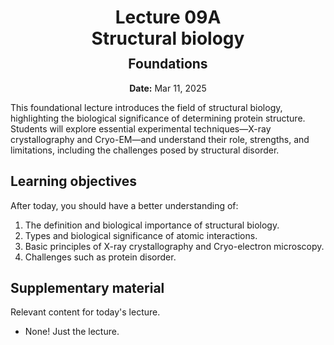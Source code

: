 <h1 style="margin-bottom: 0.4em; text-align: center;">
    <b>Lecture 09A</b><br>
    Structural biology
</h1>
<h2 style="margin-top: 0.0em; text-align: center;">
    Foundations
</h2>
<p style="text-align: center;">
    <b>Date:</b> Mar 11, 2025
</p>

This foundational lecture introduces the field of structural biology, highlighting the biological significance of determining protein structure.
Students will explore essential experimental techniques—X-ray crystallography and Cryo-EM—and understand their role, strengths, and limitations, including the challenges posed by structural disorder.

## Learning objectives

After today, you should have a better understanding of:

1.  The definition and biological importance of structural biology.
2.  Types and biological significance of atomic interactions.
3.  Basic principles of X-ray crystallography and Cryo-electron microscopy.
4.  Challenges such as protein disorder.

## Supplementary material

Relevant content for today's lecture.

-   None! Just the lecture.

<!-- ## Presentation

-   **View:** [slides.com/aalexmmaldonado/biosc1540-l09a](https://slides.com/aalexmmaldonado/biosc1540-l09a)
-   **Live link:** [slides.com/d/Wv7MTEU/live](https://slides.com/d/Wv7MTEU/live)
-   **Download:** [biosc1540-l09a.pdf](/lectures/09A/biosc1540-l09a.pdf)

<iframe src="https://slides.com/aalexmmaldonado/biosc1540-l09a/embed?byline=hidden&share=hidden" width="100%" height="600" title="BIOSC 1540: Lecture 09A" scrolling="no" frameborder="0" webkitallowfullscreen mozallowfullscreen allowfullscreen></iframe>

Introduction to Structural Biology

    Why study protein structures?
    Relevance in biology and medicine.

Atomic Interactions

    Hydrogen bonds, ionic interactions, van der Waals, hydrophobic interactions.
    Biological examples of atomic interactions.

X-ray Crystallography

    Fundamental principles and process.
    Advantages and disadvantages.

Cryo-Electron Microscopy (Cryo-EM)

    Conceptual overview.
    Comparisons to crystallography in practice.

Challenges and Limitations

    Disorder and structural heterogeneity.

 -->
